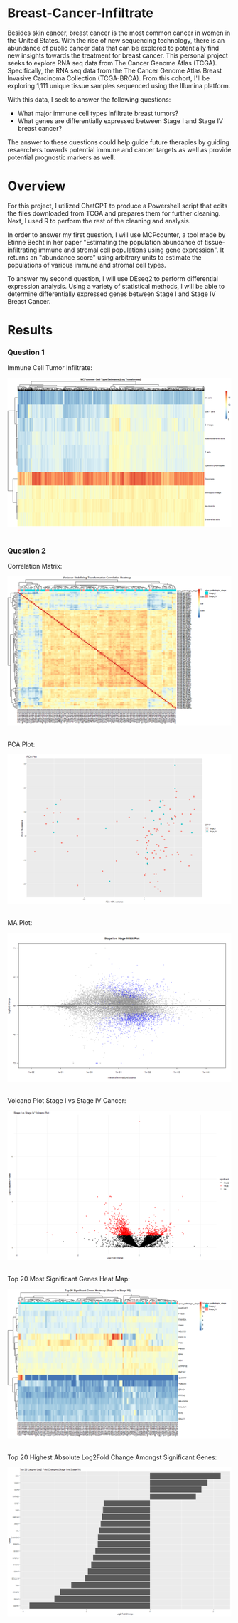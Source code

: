 # Breast-Cancer-Infiltrate
Besides skin cancer, breast cancer is the most common cancer in women in the United States. With the rise of new sequencing technology, there is an abundance of public cancer data that can be explored to potentially find new insights towards the treatment for breast cancer. This personal project seeks to explore RNA seq data from The Cancer Genome Atlas (TCGA). Specifically, the RNA seq data from the The Cancer Genome Atlas Breast Invasive Carcinoma Collection (TCGA-BRCA). From this cohort, I'll be exploring 1,111 unique tissue samples sequenced using the Illumina platform. 

With this data, I seek to answer the following questions:
* What major immune cell types infiltrate breast tumors?
* What genes are differentially expressed between Stage I and Stage IV breast cancer? 

The answer to these questions could help guide future therapies by guiding resaerchers towards potential immune and cancer targets as well as provide potential prognostic markers as well.

# Overview
For this project, I utilized ChatGPT to produce a Powershell script that edits the files downloaded from TCGA and prepares them for further cleaning. Next, I used R to perform the rest of the cleaning and analysis. 

In order to answer my first question, I will use MCPcounter, a tool made by Etinne Becht in her paper "Estimating the population abundance of tissue-infiltrating immune and stromal cell populations using gene expression". It returns an "abundance score" using arbitrary units to estimate the populations of various immune and stromal cell types. 

To answer my second question, I will use DEseq2 to perform differential expression analysis. Using a variety of statistical methods, I will be able to determine differentially expressed genes between Stage I and Stage IV Breast Cancer. 

# Results
<h3> Question 1 </h3>
  
Immune Cell Tumor Infiltrate:
  
![infil_heatmap](results/infil_heatmap.png)
<br><br>

<h3> Question 2 </h3>
Correlation Matrix:

![correlation_matrix](results/correlation_matrix.png)
<br><br>

PCA Plot:

![PCA_plot](results/PCA_plot.png)
<br><br>

MA Plot:

![MA_plot](results/MA_plot_I_vs_IV.png)
<br><br>

Volcano Plot Stage I vs Stage IV Cancer:

![vol_plot](results/vol_plot_I_vs_IV.png)
<br><br>

Top 20 Most Significant Genes Heat Map:

![20_sig_heatmap](results/20_genes_I_vs_IV.png)
<br><br>

Top 20 Highest Absolute Log2Fold Change Amongst Significant Genes:

![sig_genes](results/sig_genes_I_vs_IV.png)
<br><br>
